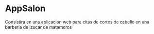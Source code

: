 # AppSalon
Consistira en una aplicación web para citas de cortes de cabello en una barberia de izucar de matamoros

